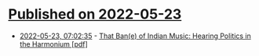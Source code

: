 # [Published on 2022-05-23](index.md)

* [2022-05-23, 07:02:35](https://news.ycombinator.com/item?id=31476078) - [That Ban(e) of Indian Music: Hearing Politics in the Harmonium [pdf]](https://www.ocf.berkeley.edu/~mrahaim/that%20ban%28e%29%20of%20indian%20music.pdf)
